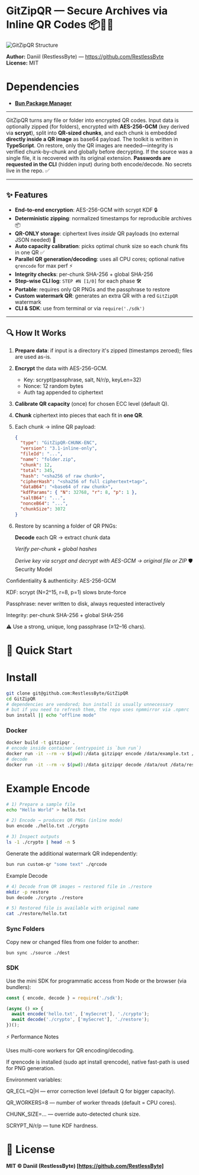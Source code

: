 # GitZipQR — Secure Archives via Inline QR Codes 📦🔐📱

![GitZipQR Structure](https://github.com/RestlessByte/GitZipQR/blob/main/assets/structures/structures.png)

**Author:** Daniil (RestlessByte) — https://github.com/RestlessByte  
**License:** MIT
 
 # Dependencies
 - **[Bun Package Manager](https://bun.sh/)**
---------------------------------
GitZipQR turns any file or folder into encrypted QR codes. Input data is optionally zipped (for folders), encrypted with **AES-256-GCM** (key derived via **scrypt**), split into **QR-sized chunks**, and each chunk is embedded **directly inside a QR image** as base64 payload. The toolkit is written in **TypeScript**.
On restore, only the QR images are needed—integrity is verified chunk-by-chunk and globally before decrypting. If the source was a single file, it is recovered with its original extension.
**Passwords are requested in the CLI** (hidden input) during both encode/decode. No secrets live in the repo. ✅

---

## ✨ Features

- **End-to-end encryption**: AES-256-GCM with scrypt KDF 🔒  
- **Deterministic zipping**: normalized timestamps for reproducible archives 📦  
- **QR-ONLY storage**: ciphertext lives *inside* QR payloads (no external JSON needed) 📱  
- **Auto capacity calibration**: picks optimal chunk size so each chunk fits in one QR ✅  
- **Parallel QR generation/decoding**: uses all CPU cores; optional native `qrencode` for max perf ⚡
- **Integrity checks**: per-chunk SHA-256 + global SHA-256
- **Step-wise CLI log**: `STEP #N [1/0]` for each phase 🛠
- **Portable**: requires only QR PNGs and the passphrase to restore
- **Custom watermark QR**: generates an extra QR with a red `GitZipQR` watermark
- **CLI & SDK**: use from terminal or via `require('./sdk')`

---

## 🔍 How It Works

1. **Prepare data**: if input is a directory it's zipped (timestamps zeroed); files are used as-is.
2. **Encrypt** the data with AES-256-GCM.
   - Key: scrypt(passphrase, salt, N/r/p, keyLen=32)  
   - Nonce: 12 random bytes  
   - Auth tag appended to ciphertext  
3. **Calibrate QR capacity** (once) for chosen ECC level (default Q).  
4. **Chunk** ciphertext into pieces that each fit in **one QR**.  
5. Each chunk → inline QR payload:  
   ```json
   {
     "type": "GitZipQR-CHUNK-ENC",
     "version": "3.1-inline-only",
     "fileId": "...",
     "name": "folder.zip",
     "chunk": 12,
     "total": 345,
     "hash": "<sha256 of raw chunk>",
     "cipherHash": "<sha256 of full ciphertext+tag>",
     "dataB64": "<base64 of raw chunk>",
     "kdfParams": { "N": 32768, "r": 8, "p": 1 },
     "saltB64": "...",
     "nonceB64": "...",
     "chunkSize": 3072
   }
6. Restore by scanning a folder of QR PNGs:

   **Decode** each QR → extract chunk data

   *Verify per-chunk + global hashes*

   *Derive key via scrypt and decrypt with AES-GCM → original file or ZIP*
🛡 Security Model

Confidentiality & authenticity: AES-256-GCM

KDF: scrypt (N=2^15, r=8, p=1) slows brute-force

Passphrase: never written to disk, always requested interactively

Integrity: per-chunk SHA-256 + global SHA-256

⚠ Use a strong, unique, long passphrase (≥12–16 chars).

# 🚀 Quick Start
# Install
```bash
git clone git@github.com:RestlessByte/GitZipQR
cd GitZipQR
# dependencies are vendored; bun install is usually unnecessary
# but if you need to refresh them, the repo uses npmmirror via .npmrc
bun install || echo "offline mode"
```

### Docker

```bash
docker build -t gitzipqr .
# encode inside container (entrypoint is `bun run`)
docker run -it --rm -v $(pwd):/data gitzipqr encode /data/example.txt /data/out
# decode
docker run -it --rm -v $(pwd):/data gitzipqr decode /data/out /data/restore
```

# Example Encode
```bash
# 1) Prepare a sample file
echo "Hello World" > hello.txt

# 2) Encode → produces QR PNGs (inline mode)
bun encode ./hello.txt ./crypto

# 3) Inspect outputs
ls -1 ./crypto | head -n 5
```

Generate the additional watermark QR independently:

```bash
bun run custom-qr "some text" ./qrcode
```

Example Decode
```bash
# 4) Decode from QR images → restored file in ./restore
mkdir -p restore
bun decode ./crypto ./restore

# 5) Restored file is available with original name
cat ./restore/hello.txt
```

### Sync Folders

Copy new or changed files from one folder to another:

```bash
bun sync ./source ./dest
```

### SDK

Use the mini SDK for programmatic access from Node or the browser (via bundlers):

```javascript
const { encode, decode } = require('./sdk');

(async () => {
  await encode('hello.txt', ['mySecret'], './crypto');
  await decode('./crypto', ['mySecret'], './restore');
})();
```
⚡ Performance Notes

Uses multi-core workers for QR encoding/decoding.

If qrencode is installed (sudo apt install qrencode), native fast-path is used for PNG generation.

Environment variables:

QR_ECL=Q|H — error correction level (default Q for bigger capacity).

QR_WORKERS=8 — number of worker threads (default = CPU cores).

CHUNK_SIZE=... — override auto-detected chunk size.

SCRYPT_N/r/p — tune KDF hardness.

# 📜 License

**MIT © Daniil (RestlessByte) [https://github.com/RestlessByte]**
